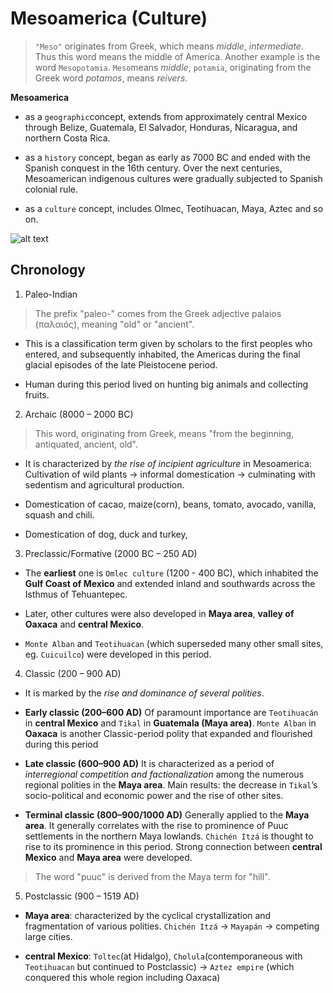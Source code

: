 # Mesoamerica (Culture)
> `"Meso"` originates from Greek, which means *middle*, *intermediate*. Thus this word means the middle of America.
> Another example is the word `Mesopotamia`. `Meso`means *middle*, `potamia`, originating from the Greek word *potamos*, means *reivers*.

__Mesoamerica__

* as a `geographic`concept, extends from approximately central Mexico through Belize, Guatemala, El Salvador, Honduras, 
Nicaragua, and northern Costa Rica.

* as a `history` concept, began as early as 7000 BC and ended with the Spanish conquest in the 16th century. Over the 
next centuries, Mesoamerican indigenous cultures were gradually subjected to Spanish colonial rule.

* as a `culture` concept, includes Olmec, Teotihuacan, Maya, Aztec and so on.

![alt text](https://en.wikipedia.org/wiki/Mesoamerica#/media/Mesoamerica_english.PNG "Mesoamerica and its cultural areas")
## Chronology
1. Paleo-Indian
> The prefix "paleo-" comes from the Greek adjective palaios (παλαιός), meaning "old" or "ancient".  

* This is a classification term given by scholars to the first peoples who entered, and subsequently inhabited, the Americas during the final glacial episodes of the late Pleistocene period. 

* Human during this period lived on hunting big animals and collecting fruits.

2. Archaic (8000 – 2000 BC)
> This word, originating from Greek, means "from the beginning, antiquated, ancient, old".

* It is characterized by *the rise of incipient agriculture* in Mesoamerica: Cultivation of wild plants -> informal 
domestication -> culminating with sedentism and agricultural production.

* Domestication of cacao, maize(corn), beans, tomato, avocado, vanilla, squash and chili.

* Domestication of dog, duck and turkey,

3. Preclassic/Formative (2000 BC – 250 AD)

* The __earliest__ one is `Omlec culture` (1200 - 400 BC), which inhabited the __Gulf Coast of Mexico__ and extended inland and southwards 
across the Isthmus of Tehuantepec.

* Later, other cultures were also developed in __Maya area__, __valley of Oaxaca__ and __central Mexico__.

* `Monte Alban` and `Teotihuacan` (which superseded many other small sites, eg. `Cuicuilco`) were developed in this period.

4. Classic (200 – 900 AD)

* It is marked by the *rise and dominance of several polities*.

* __Early classic (200–600 AD)__ Of paramount importance are `Teotihuacán` in __central Mexico__ and `Tikal` in __Guatemala (Maya area)__. 
`Monte Alban` in __Oaxaca__ is another Classic-period polity that expanded and flourished during this period

* __Late classic (600–900 AD)__ It is characterized as a period of *interregional competition and factionalization* among the numerous 
regional polities in the __Maya area__. Main results: the decrease in `Tikal`’s socio-political and economic power and the rise of other
sites.

* __Terminal classic (800–900/1000 AD)__ Generally applied to the __Maya area__. It generally correlates with the rise to prominence 
of Puuc settlements in the northern Maya lowlands. `Chichén Itzá` is thought to rise to its prominence in this period. 
Strong connection between __central Mexico__ and __Maya area__ were developed.
> The word "puuc" is derived from the Maya term for "hill".

5. Postclassic (900 – 1519 AD)

* __Maya area__: characterized by the cyclical crystallization and fragmentation of various polities. `Chichén Itzá` -> `Mayapán` -> 
competing large cities.

* __central Mexico__: `Toltec`(at Hidalgo),  `Cholula`(contemporaneous with `Teotihuacan` but continued to Postclassic) -> 
`Aztez empire` (which conquered this whole region including Oaxaca)

